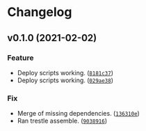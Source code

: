 # Changelog

<!--next-version-placeholder-->

## v0.1.0 (2021-02-02)
### Feature
* Deploy scripts working. ([`8181c37`](https://github.com/compliance-trestle/trestle-devops-demo/commit/8181c3763284a0675832e4028444e8598290b7f8))
* Deploy scripts working. ([`029ae38`](https://github.com/compliance-trestle/trestle-devops-demo/commit/029ae384fe951463f63f68d1f8980909e3f0a86f))

### Fix
* Merge of missing dependencies. ([`136310e`](https://github.com/compliance-trestle/trestle-devops-demo/commit/136310ee6f3d9aea07ad29d9377f3878db6bc0dd))
* Ran trestle assemble. ([`9038916`](https://github.com/compliance-trestle/trestle-devops-demo/commit/903891610203552d5b3b729a3d6796db5ae61285))
